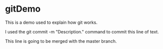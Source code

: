 # gitDemo
This is a demo used to explain how git works.

I used the git commit -m "Description." command to commit this line of text.

This line is going to be merged with the master branch.